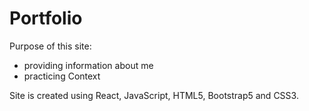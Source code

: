 # Portfolio 

Purpose of this site:
- providing information about me
- practicing Context

Site is created using React, JavaScript, HTML5, Bootstrap5 and CSS3.